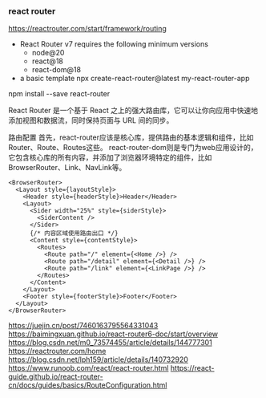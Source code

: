 ### react router
https://reactrouter.com/start/framework/routing
- React Router v7 requires the following minimum versions
  - node@20
  - react@18
  - react-dom@18
- a basic template
npx create-react-router@latest my-react-router-app


npm install --save react-router


React Router 是一个基于 React 之上的强大路由库，它可以让你向应用中快速地添加视图和数据流，同时保持页面与 URL 间的同步。

路由配置
首先，react-router应该是核心库，提供路由的基本逻辑和组件，比如Router、Route、Routes这些。
react-router-dom则是专门为web应用设计的，它包含核心库的所有内容，并添加了浏览器环境特定的组件，比如BrowserRouter、Link、NavLink等。

```
<BrowserRouter>
  <Layout style={layoutStyle}>
    <Header style={headerStyle}>Header</Header>
    <Layout>
      <Sider width="25%" style={siderStyle}>
        <SiderContent />
      </Sider>
      {/* 内容区域使用路由出口 */}
      <Content style={contentStyle}>
        <Routes>
          <Route path="/" element={<Home />} />
          <Route path="/detail" element={<Detail />} />
          <Route path="/link" element={<LinkPage />} />
        </Routes>
      </Content>
    </Layout>
    <Footer style={footerStyle}>Footer</Footer>
  </Layout>
</BrowserRouter>
```

https://juejin.cn/post/7460163795564331043
https://baimingxuan.github.io/react-router6-doc/start/overview
https://blog.csdn.net/m0_73574455/article/details/144777301
https://reactrouter.com/home
https://blog.csdn.net/lph159/article/details/140732920
https://www.runoob.com/react/react-router.html
https://react-guide.github.io/react-router-cn/docs/guides/basics/RouteConfiguration.html